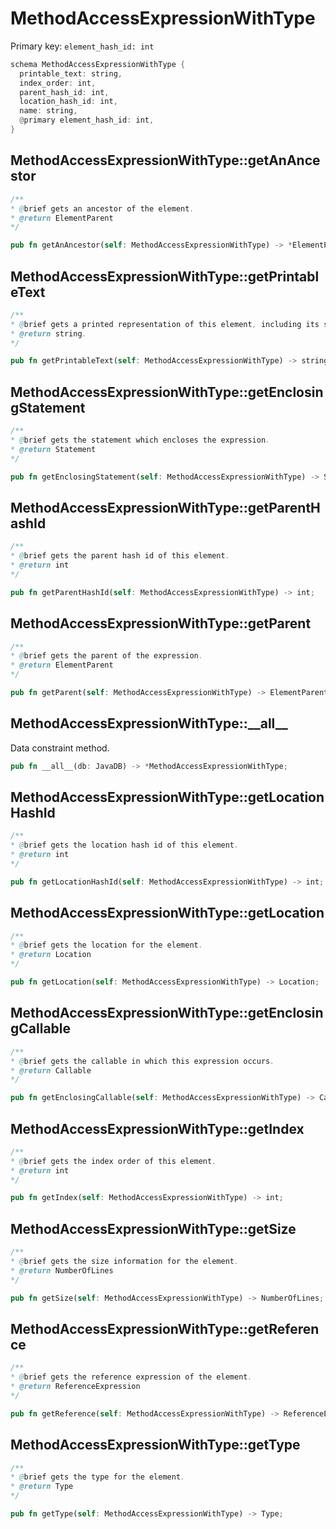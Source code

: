 # MethodAccessExpressionWithType

Primary key: `element_hash_id: int`

```rust
schema MethodAccessExpressionWithType {
  printable_text: string,
  index_order: int,
  parent_hash_id: int,
  location_hash_id: int,
  name: string,
  @primary element_hash_id: int,
}
```
## MethodAccessExpressionWithType::getAnAncestor

```java
/**
* @brief gets an ancestor of the element.
* @return ElementParent 
*/
```
```rust
pub fn getAnAncestor(self: MethodAccessExpressionWithType) -> *ElementParent;
```
## MethodAccessExpressionWithType::getPrintableText

```java
/**
* @brief gets a printed representation of this element, including its structure where applicable.
* @return string.
*/
```
```rust
pub fn getPrintableText(self: MethodAccessExpressionWithType) -> string;
```
## MethodAccessExpressionWithType::getEnclosingStatement

```java
/**
* @brief gets the statement which encloses the expression.
* @return Statement 
*/
```
```rust
pub fn getEnclosingStatement(self: MethodAccessExpressionWithType) -> Statement;
```
## MethodAccessExpressionWithType::getParentHashId

```java
/**
* @brief gets the parent hash id of this element.
* @return int
*/
```
```rust
pub fn getParentHashId(self: MethodAccessExpressionWithType) -> int;
```
## MethodAccessExpressionWithType::getParent

```java
/**
* @brief gets the parent of the expression.
* @return ElementParent 
*/
```
```rust
pub fn getParent(self: MethodAccessExpressionWithType) -> ElementParent;
```
## MethodAccessExpressionWithType::\_\_all\_\_

Data constraint method.

```rust
pub fn __all__(db: JavaDB) -> *MethodAccessExpressionWithType;
```
## MethodAccessExpressionWithType::getLocationHashId

```java
/**
* @brief gets the location hash id of this element.
* @return int
*/
```
```rust
pub fn getLocationHashId(self: MethodAccessExpressionWithType) -> int;
```
## MethodAccessExpressionWithType::getLocation

```java
/**
* @brief gets the location for the element.
* @return Location
*/
```
```rust
pub fn getLocation(self: MethodAccessExpressionWithType) -> Location;
```
## MethodAccessExpressionWithType::getEnclosingCallable

```java
/**
* @brief gets the callable in which this expression occurs.
* @return Callable 
*/
```
```rust
pub fn getEnclosingCallable(self: MethodAccessExpressionWithType) -> Callable;
```
## MethodAccessExpressionWithType::getIndex

```java
/**
* @brief gets the index order of this element.
* @return int
*/
```
```rust
pub fn getIndex(self: MethodAccessExpressionWithType) -> int;
```
## MethodAccessExpressionWithType::getSize

```java
/**
* @brief gets the size information for the element.
* @return NumberOfLines
*/
```
```rust
pub fn getSize(self: MethodAccessExpressionWithType) -> NumberOfLines;
```
## MethodAccessExpressionWithType::getReference

```java
/**
* @brief gets the reference expression of the element.
* @return ReferenceExpression 
*/
```
```rust
pub fn getReference(self: MethodAccessExpressionWithType) -> ReferenceExpression;
```
## MethodAccessExpressionWithType::getType

```java
/**
* @brief gets the type for the element.
* @return Type
*/
```
```rust
pub fn getType(self: MethodAccessExpressionWithType) -> Type;
```
